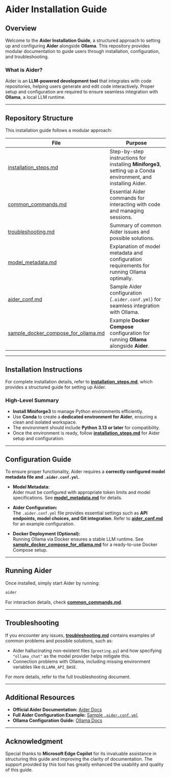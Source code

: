 # Aider Installation Guide

## Overview

Welcome to the **Aider Installation Guide**, a structured approach to setting up and configuring **Aider** alongside **Ollama**. This repository provides modular documentation to guide users through installation, configuration, and troubleshooting.

### What is Aider?
Aider is an **LLM-powered development tool** that integrates with code repositories, helping users generate and edit code interactively. Proper setup and configuration are required to ensure seamless integration with **Ollama**, a local LLM runtime.

---

## Repository Structure

This installation guide follows a modular approach:

| **File** | **Purpose** |
|----------|------------|
| [installation_steps.md](installation_steps.md) | Step-by-step instructions for installing **Miniforge3**, setting up a Conda environment, and installing Aider. |
| [common_commands.md](common_commands.md) | Essential Aider commands for interacting with code and managing sessions. |
| [troubleshooting.md](troubleshooting.md) | Summary of common Aider issues and possible solutions. |
| [model_metadata.md](model_metadata.md) | Explanation of model metadata and configuration requirements for running Ollama optimally. |
| [aider_conf.md](aider_conf.md) | Sample Aider configuration (`.aider.conf.yml`) for seamless integration with Ollama. |
| [sample_docker_compose_for_ollama.md](sample_docker_compose_for_ollama.md) | Example **Docker Compose** configuration for running **Ollama** alongside **Aider**. |

---

## Installation Instructions

For complete installation details, refer to **[installation_steps.md](installation_steps.md)**, which provides a structured guide for setting up Aider.

### **High-Level Summary**
- **Install Miniforge3** to manage Python environments efficiently.
- Use **Conda** to create a **dedicated environment for Aider**, ensuring a clean and isolated workspace.
- The environment should include **Python 3.13 or later** for compatibility.
- Once the environment is ready, follow **[installation_steps.md](installation_steps.md)** for Aider setup and configuration.

---

## Configuration Guide

To ensure proper functionality, Aider requires a **correctly configured model metadata file and `.aider.conf.yml`**.

- **Model Metadata:**  
  Aider must be configured with appropriate token limits and model specifications. See **[model_metadata.md](model_metadata.md)** for details.
  
- **Aider Configuration:**  
  The `.aider.conf.yml` file provides essential settings such as **API endpoints, model choices, and Git integration**. Refer to **[aider_conf.md](aider_conf.md)** for an example configuration.

- **Docker Deployment (Optional):**  
  Running Ollama via Docker ensures a stable LLM runtime. See **[sample_docker_compose_for_ollama.md](sample_docker_compose_for_ollama.md)** for a ready-to-use Docker Compose setup.

---

## Running Aider

Once installed, simply start Aider by running:
```bash
aider
```
For interaction details, check **[common_commands.md](common_commands.md)**.

---

## Troubleshooting

If you encounter any issues, **[troubleshooting.md](troubleshooting.md)** contains examples of common problems and possible solutions, such as:
- Aider hallucinating non-existent files (`greeting.py`) and how specifying `"ollama_chat"` as the model provider helps mitigate this.
- Connection problems with Ollama, including missing environment variables like `OLLAMA_API_BASE`.

For more details, refer to the full troubleshooting document.

---

## Additional Resources

- **Official Aider Documentation:** [Aider Docs](https://aider.chat/docs/)
- **Full Aider Configuration Example:** [Sample `.aider.conf.yml`](https://github.com/Aider-AI/aider/blob/main/aider/website/assets/sample.aider.conf.yml)
- **Ollama Configuration Guide:** [Ollama Docs](https://aider.chat/docs/llms/ollama.html)

---

## Acknowledgment

Special thanks to **Microsoft Edge Copilot** for its invaluable assistance in structuring this guide and improving the clarity of documentation. The support provided by this tool has greatly enhanced the usability and quality of this guide.

